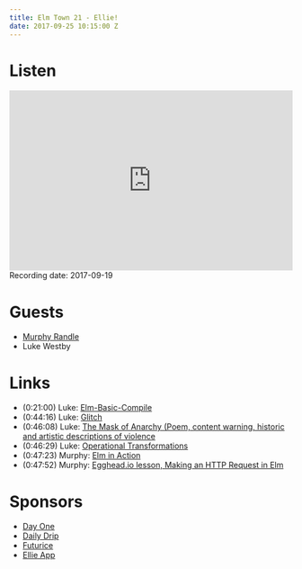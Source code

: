 ```yaml
---
title: Elm Town 21 - Ellie!
date: 2017-09-25 10:15:00 Z
---
```



# Listen
<iframe src="https://cast.rocks/player/6039/Elm-Town-21--Ellie.mp3?episodeTitle=Elm%20Town%2021%2C%20Ellie!&podcastTitle=Elm%20Town&episodeDate=September%2025th%2C%202017&imageURL=https%3A%2F%2Fcast.rocks%2Fhosting%2F6039%2Ffeeds%2F8YSE5.jpg&itunesLink=https%3A%2F%2Fitunes.apple.com%2Fus%2Fpodcast%2Felm-town%2Fid1158047037%3Fmt%3D2" style="border: none; min-height: 265px; max-height: 320px; max-width: 558px; min-width: 270px; width: 100%; height: 100%;" scrollbars="no"></iframe>
Recording date: 2017-09-19

# Guests
- [Murphy Randle](https://twitter.com/splodingsocks)
- Luke Westby


# Links
- (0:21:00) Luke: [Elm-Basic-Compile](https://github.com/prozacchiwawa/elm-basic-compile) 
- (0:44:16) Luke: [Glitch](https://glitch.com/)
- (0:46:08) Luke: [The Mask of Anarchy (Poem, content warning, historic and artistic descriptions of violence](http://knarf.english.upenn.edu/PShelley/anarchy.html)
- (0:46:29) Luke: [Operational Transformations](http://www.codecommit.com/blog/java/understanding-and-applying-operational-transformation)
- (0:47:23) Murphy: [Elm in Action](https://www.manning.com/books/elm-in-action)
- (0:47:52) Murphy: [Egghead.io lesson, Making an HTTP Request in Elm](https://egghead.io/lessons/make-an-http-request-in-elm)


# Sponsors
- [Day One](https://dayoneapp.com)
- [Daily Drip](https://www.dailydrip.com/)
- [Futurice](http://futurice.com/)
- [Ellie App](https://ellie-app.com/new)
